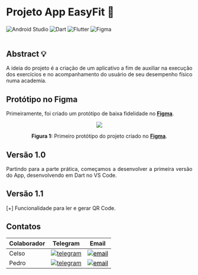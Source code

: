 # Projeto App EasyFit 📱

<div style="display: inline_block">
  <img align="center" alt="Android Studio" src="https://img.shields.io/badge/Android%20Studio-3DDC84.svg?style=for-the-badge&logo=android-studio&logoColor=white" />
  <img align="center" alt="Dart" src="https://img.shields.io/badge/dart-%230175C2.svg?style=for-the-badge&logo=dart&logoColor=white" />
  <img align="center" alt="Flutter" src="https://img.shields.io/badge/Flutter-%2302569B.svg?style=for-the-badge&logo=Flutter&logoColor=white" />
  <img align="center" alt="Figma" src="https://img.shields.io/badge/figma-%23F24E1E.svg?style=for-the-badge&logo=figma&logoColor=white" />
</div><br/>

## Abstract 💡

<div align="justify">
  
A ideia do projeto é a criação de um aplicativo a fim de auxiliar na execução dos exercícios e no acompanhamento do usuário de seu desempenho físico numa academia.

</div>

## Protótipo no Figma

Primeiramente, foi criado um protótipo de baixa fidelidade no [**Figma**](https://www.figma.com/).

<div align="center">
<img src="https://user-images.githubusercontent.com/84411392/197641398-aa0d6b82-0dd8-4e9b-8b99-8dcf7c719189.png" />

**Figura 1:** Primeiro protótipo do projeto criado no [**Figma**](https://www.figma.com/).
</div>


## Versão 1.0

<div align="justify">

Partindo para a parte prática, começamos a desenvolver a primeira versão do App, desenvolvendo em Dart no VS Code.
  
</div>

## Versão 1.1

<div align="justify">

[+] Funcionalidade para ler e gerar QR Code.
  
</div>

## Contatos

<div align="left">
  
| Colaborador | Telegram | Email |
| --- | --- | --- |
| Celso | <a href="https://t.me/celso_vsf" target="_blank"> <img align="center" src="https://img.shields.io/badge/-celso_vsf-05122A?style=flat&logo=telegram" alt="telegram"/> </a> | <a style="color:black" href="mailto:celsovinicius4@gmail.com?subject=[GitHub]%20Easy%20Fit%20Contact"> <img align="center" src="https://img.shields.io/badge/-celsovinicius4@gmaill.com-05122A?style=flat&logo=email" alt="email"/> </a> |  
| Pedro | <a href="https://t.me/phpdias" target="_blank"> <img align="center" src="https://img.shields.io/badge/-phpdias-05122A?style=flat&logo=telegram" alt="telegram"/> </a> | <a style="color:black" href="mailto:phpdias@outlook.com?subject=[GitHub]%20Easy%20Fit%20Contact"> <img align="center" src="https://img.shields.io/badge/-phpdias@outlook.com-05122A?style=flat&logo=email" alt="email"/> </a> |
  
</div>
